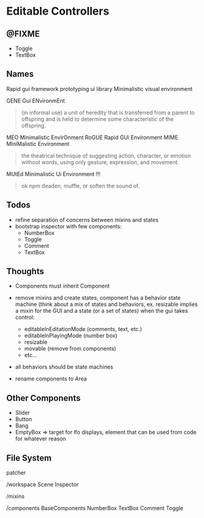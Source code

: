# Editable Controllers

## @FIXME

- Toggle
- TextBox

## Names

Rapid                       gui     framework
              prototyping   ui      library
Minimalistic                visual  environment

GENE    Gui ENvironmEnt
> (in informal use) a unit of heredity that is transferred from a parent to offspring and is held to determine some characteristic of the offspring.

MEO   Minimalistic EnvirOnment
RoGUE   Rapid GUi Environment
MIME    MIniMalistic Environment
> the theatrical technique of suggesting action, character, or emotion without words, using only gesture, expression, and movement.

MUtEd   Minimalistic Ui Environment !!!
> ok npm
> deaden, muffle, or soften the sound of.

## Todos

- refine separation of concerns between mixins and states
- bootstrap inspector with few components:
  * NumberBox
  * Toggle
  * Comment
  * TextBox


## Thoughts

- Components must inherit Component
- remove mixins and create states, component has a behavior state machine
  (think about a mix of states and behaviors, ex. resizable implies a mixin for the GUI and a state (or a set of states) when the gui takes control:
  + editableInEditationMode (comments, text, etc.)
  + editableInPlayingMode (number box)
  + resizable
  + movable (remove from components)
  + etc...

- all behaviors should be state machines
- rename components to Area

## Other Components

- Slider
- Button
- Bang
- EmptyBox => target for lfo displays, element that can be used from code for whatever reason


## File System

patcher

/workspace
  Scene
  Inspector

/mixins
  
/components
  BaseComponents
  NumberBox
  TextBox
  Comment
  Toggle
